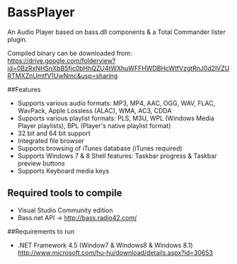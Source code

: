 # BassPlayer

An Audio Player based on bass.dll components & a Total Commander lister plugin.

Compiled binary can be downloaded from: https://drive.google.com/folderview?id=0BzRxNHSnXbB5fjc0bHhQZU4tWXhuWFFHWDBHcWtfVzgtRnJ0d2lVZURTMXZnUmtfV1UwNmc&usp=sharing 

##Features

 - Supports various audio formats: MP3, MP4, AAC, OGG, WAV, FLAC, WavPack, Apple Lossless (ALAC), WMA, AC3, CDDA
 - Supports various playlist formats: PLS, M3U, WPL (Windows Media Player playlists), BPL (Player's native playlist format)
 - 32 bit and 64 bit support
 - Integrated file browser
 - Supports browsing of iTunes database (iTunes required)
 - Supports Windows 7 & 8 Shell features: Taskbar progress & Taskbar preview buttons
 - Supports Keyboard media keys
 
## Required tools to compile
 - Visual Studio Community edition
 - Bass.net API -> http://bass.radio42.com/

##Requirements to run
 - .NET Framework 4.5 (Window7 & Windows8 & Windows 8.1)
   http://www.microsoft.com/hu-hu/download/details.aspx?id=30653